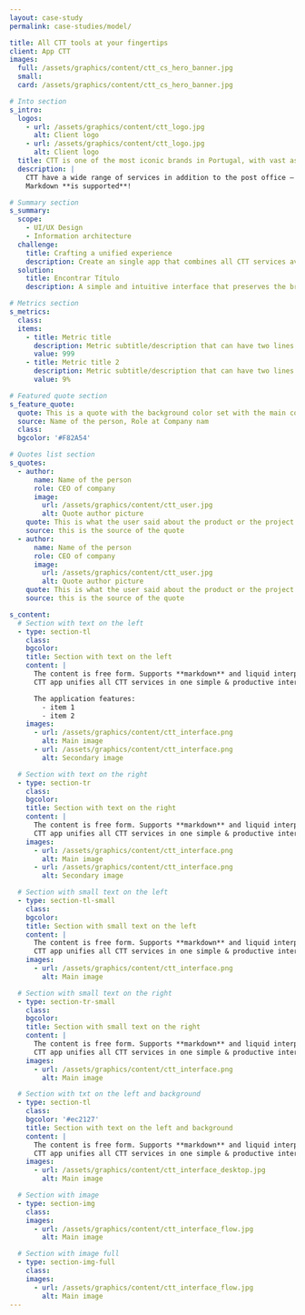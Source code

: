 ```yaml
---
layout: case-study
permalink: case-studies/model/

title: All CTT tools at your fingertips
client: App CTT
images:
  full: /assets/graphics/content/ctt_cs_hero_banner.jpg
  small:
  card: /assets/graphics/content/ctt_cs_hero_banner.jpg

# Into section
s_intro:
  logos:
    - url: /assets/graphics/content/ctt_logo.jpg
      alt: Client logo
    - url: /assets/graphics/content/ctt_logo.jpg
      alt: Client logo
  title: CTT is one of the most iconic brands in Portugal, with vast assets that have kept up with the run of time
  description: |
    CTT have a wide range of services in addition to the post office – as for example meuSelo, meuPostal, Delivery tracking, SIGA request, Tolls payment, Ticketline. We designed an app that gather all this tools in just on place  
    Markdown **is supported**!

# Summary section
s_summary:
  scope:
    - UI/UX Design
    - Information architecture
  challenge:
    title: Crafting a unified experience
    description: Create an single app that combines all CTT services available in their website.
  solution:
    title: Encontrar Título
    description: A simple and intuitive interface that preserves the brand identity and content representation across different platform.

# Metrics section
s_metrics:
  class:
  items:
    - title: Metric title
      description: Metric subtitle/description that can have two lines
      value: 999
    - title: Metric title 2
      description: Metric subtitle/description that can have two lines 2
      value: 9%

# Featured quote section
s_feature_quote:
  quote: This is a quote with the background color set with the main color of the project
  source: Name of the person, Role at Company nam
  class:
  bgcolor: '#F82A54'

# Quotes list section
s_quotes:
  - author:
      name: Name of the person
      role: CEO of company
      image:
        url: /assets/graphics/content/ctt_user.jpg
        alt: Quote author picture
    quote: This is what the user said about the product or the project
    source: this is the source of the quote
  - author:
      name: Name of the person
      role: CEO of company
      image:
        url: /assets/graphics/content/ctt_user.jpg
        alt: Quote author picture
    quote: This is what the user said about the product or the project
    source: this is the source of the quote

s_content:
  # Section with text on the left
  - type: section-tl
    class:
    bgcolor:
    title: Section with text on the left
    content: |
      The content is free form. Supports **markdown** and liquid interpolation.  
      CTT app unifies all CTT services in one simple & productive interface, allowing users to quickly access and switch between services. Locate orders and correspondence, check toll debts or buying a ticket to a show is now just a tap away!

      The application features:
        - item 1
        - item 2
    images:
      - url: /assets/graphics/content/ctt_interface.png
        alt: Main image
      - url: /assets/graphics/content/ctt_interface.png
        alt: Secondary image

  # Section with text on the right
  - type: section-tr
    class:
    bgcolor:
    title: Section with text on the right
    content: |
      The content is free form. Supports **markdown** and liquid interpolation.  
      CTT app unifies all CTT services in one simple & productive interface, allowing users to quickly access and switch between services. Locate orders and correspondence, check toll debts or buying a ticket to a show is now just a tap away!
    images:
      - url: /assets/graphics/content/ctt_interface.png
        alt: Main image
      - url: /assets/graphics/content/ctt_interface.png
        alt: Secondary image

  # Section with small text on the left
  - type: section-tl-small
    class:
    bgcolor:
    title: Section with small text on the left
    content: |
      The content is free form. Supports **markdown** and liquid interpolation.  
      CTT app unifies all CTT services in one simple & productive interface, allowing users to quickly access and switch between services. Locate orders and correspondence, check toll debts or buying a ticket to a show is now just a tap away!
    images:
      - url: /assets/graphics/content/ctt_interface.png
        alt: Main image

  # Section with small text on the right
  - type: section-tr-small
    class:
    bgcolor:
    title: Section with small text on the right
    content: |
      The content is free form. Supports **markdown** and liquid interpolation.  
      CTT app unifies all CTT services in one simple & productive interface, allowing users to quickly access and switch between services. Locate orders and correspondence, check toll debts or buying a ticket to a show is now just a tap away!
    images:
      - url: /assets/graphics/content/ctt_interface.png
        alt: Main image

  # Section with txt on the left and background
  - type: section-tl
    class:
    bgcolor: '#ec2127'
    title: Section with text on the left and background
    content: |
      The content is free form. Supports **markdown** and liquid interpolation.  
      CTT app unifies all CTT services in one simple & productive interface, allowing users to quickly access and switch between services. Locate orders and correspondence, check toll debts or buying a ticket to a show is now just a tap away!
    images:
      - url: /assets/graphics/content/ctt_interface_desktop.jpg
        alt: Main image

  # Section with image
  - type: section-img
    class:
    images:
      - url: /assets/graphics/content/ctt_interface_flow.jpg
        alt: Main image

  # Section with image full
  - type: section-img-full
    class:
    images:
      - url: /assets/graphics/content/ctt_interface_flow.jpg
        alt: Main image
---
```

